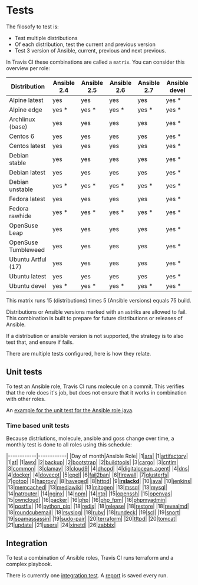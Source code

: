 # Tests

The filosofy to test is:
- Test multiple distributions
- Of each distribution, test the current and previous version
- Test 3 version of Ansible, current, previous and next previous.

In Travis CI these combinations are called a `matrix`. You can consider this overview per role:

| Distribution        | Ansible 2.4 | Ansible 2.5 | Ansible 2.6 | Ansible 2.7 | Ansible devel |
|---------------------|-------------|-------------|-------------|-------------|---------------|
| Alpine latest       | yes         | yes         | yes         | yes         | yes *         |
| Alpine edge         | yes *       | yes *       | yes *       | yes *       | yes *         |
| Archlinux (base)    | yes         | yes         | yes         | yes         | yes *         |
| Centos 6            | yes         | yes         | yes         | yes         | yes *         |
| Centos latest       | yes         | yes         | yes         | yes         | yes *         |
| Debian stable       | yes         | yes         | yes         | yes         | yes *         |
| Debian latest       | yes         | yes         | yes         | yes         | yes *         |
| Debian unstable     | yes *       | yes *       | yes *       | yes *       | yes *         |
| Fedora latest       | yes         | yes         | yes         | yes         | yes *         |
| Fedora rawhide      | yes *       | yes *       | yes *       | yes *       | yes *         |
| OpenSuse Leap       | yes         | yes         | yes         | yes         | yes *         |
| OpenSuse Tumbleweed | yes         | yes         | yes         | yes         | yes *         |
| Ubuntu Artful (17)  | yes         | yes         | yes         | yes         | yes *         |
| Ubuntu latest       | yes         | yes         | yes         | yes         | yes *         |
| Ubuntu devel        | yes *       | yes *       | yes *       | yes *       | yes *         |

This matrix runs 15 (distributions) times 5 (Ansible versions) equals 75 build.

Distributions or Ansible versions marked with an astriks are allowed to fail. This combination is built to prepare for future distributions or releases of Ansible.

If a distribution or ansible version is not supported, the strategy is to also test that, and ensure if fails.

There are multiple tests configured, here is how they relate.

## Unit tests

To test an Ansible role, Travis CI runs molecule on a commit. This verifies that the role does it's job, but does not ensure that it works in combination with other roles.

An [example for the unit test for the Ansible role java](https://travis-ci.org/robertdebock/ansible-role-java).

### Time based unit tests

Because distriutions, molecule, ansible and goss change over time, a monthly test is done to all roles using this schedule:

|------------|------------|
|Day of month|Ansible Role|
|1|[ara](https://travis-ci.org/robertdebock/ansible-role-ara/settings)|
|1|[artifactory](https://travis-ci.org/robertdebock/ansible-role-artifactory/settings)|
|1|[at](https://travis-ci.org/robertdebock/ansible-role-at/settings)|
|1|[awx](https://travis-ci.org/robertdebock/ansible-role-awx/settings)|
|2|[backup](https://travis-ci.org/robertdebock/ansible-role-backup/settings)|
|2|[bootstrap](https://travis-ci.org/robertdebock/ansible-role-bootstrap/settings)|
|2|[buildtools](https://travis-ci.org/robertdebock/ansible-role-buildtools/settings)|
|3|[cargo](https://travis-ci.org/robertdebock/ansible-role-cargo/settings)|
|3|[cntlm](https://travis-ci.org/robertdebock/ansible-role-cntlm/settings)|
|3|[common](https://travis-ci.org/robertdebock/ansible-role-common/settings)|
|3|[clamav](https://travis-ci.org/robertdebock/ansible-role-clamav/settings)|
|3|[cloud9](https://travis-ci.org/robertdebock/ansible-role-cloud9/settings)|
|4|[dhcpd](https://travis-ci.org/robertdebock/ansible-role-dhcpd/settings)|
|4|[digitalocean_agent](https://travis-ci.org/robertdebock/ansible-role-digitalocean-agent/settings)|
|4|[dns](https://travis-ci.org/robertdebock/ansible-role-dns/settings)|
|4|[docker](https://travis-ci.org/robertdebock/ansible-role-docker/settings)|
|4|[dovecot](https://travis-ci.org/robertdebock/ansible-role-dovecot/settings)|
|5|[epel](https://travis-ci.org/robertdebock/ansible-role-epel/settings)|
|6|[fail2ban](https://travis-ci.org/robertdebock/ansible-role-fail2ban/settings)|
|6|[firewall](https://travis-ci.org/robertdebock/ansible-role-firewall/settings)|
|7|[glusterfs](https://travis-ci.org/robertdebock/ansible-role-glusterfs/settings)|
|7|[gotop](https://travis-ci.org/robertdebock/ansible-role-gotop/settings)|
|8|[haproxy](https://travis-ci.org/robertdebock/ansible-role-haproxy/settings)|
|8|[haveged](https://travis-ci.org/robertdebock/ansible-role-haveged/settings)|
|8|[httpd](https://travis-ci.org/robertdebock/ansible-role-httpd/settings)|
|9|**[irslackd](https://travis-ci.org/robertdebock/ansible-role-irslackd/settings)**|
|10|[java](https://travis-ci.org/robertdebock/ansible-role-java/settings)|
|10|[jenkins](https://travis-ci.org/robertdebock/ansible-role-jenkins/settings)|
|13|[memcached](https://travis-ci.org/robertdebock/ansible-role-memcached/settings)|
|13|[mediawiki](https://travis-ci.org/robertdebock/ansible-role-mediawiki/settings)|
|13|[mitogen](https://travis-ci.org/robertdebock/ansible-role-mitogen/settings)|
|13|[mssql](https://travis-ci.org/robertdebock/ansible-role-mssql/settings)|
|13|[mysql](https://travis-ci.org/robertdebock/ansible-role-mysql/settings)|
|14|[natrouter](https://travis-ci.org/robertdebock/ansible-role-natrouter/settings)|
|14|[nginx](https://travis-ci.org/robertdebock/ansible-role-nginx/settings)|
|14|[npm](https://travis-ci.org/robertdebock/ansible-role-npm/settings)|
|14|[ntp](https://travis-ci.org/robertdebock/ansible-role-ntp/settings)|
|15|[openssh](https://travis-ci.org/robertdebock/ansible-role-openssh/settings)|
|15|[openvas](https://travis-ci.org/robertdebock/ansible-role-openvas/settings)|
|15|[owncloud](https://travis-ci.org/robertdebock/ansible-role-owncloud/settings)|
|16|[packer](https://travis-ci.org/robertdebock/ansible-role-packer/settings)|
|16|[php](https://travis-ci.org/robertdebock/ansible-role-php/settings)|
|16|[php_fpm](https://travis-ci.org/robertdebock/ansible-role-php_fpm/settings)|
|16|[phpmyadmin](https://travis-ci.org/robertdebock/ansible-role-phpmyadmin/settings)|
|16|[postfix](https://travis-ci.org/robertdebock/ansible-role-postfix/settings)|
|16|[python_pip](https://travis-ci.org/robertdebock/ansible-role-python-pip/settings)|
|18|[redis](https://travis-ci.org/robertdebock/ansible-role-redis/settings)|
|18|[release](https://travis-ci.org/robertdebock/ansible-role-release/settings)|
|18|[restore](https://travis-ci.org/robertdebock/ansible-role-restore/settings)|
|18|[revealmd](https://travis-ci.org/robertdebock/ansible-role-revealmd/settings)|
|18|[roundcubemail](https://travis-ci.org/robertdebock/ansible-role-roundcubemail/settings)|
|18|[rsyslog](https://travis-ci.org/robertdebock/ansible-role-rsyslog/settings)|
|18|[ruby](https://travis-ci.org/robertdebock/ansible-role-ruby/settings)|
|18|[rundeck](https://travis-ci.org/robertdebock/ansible-role-rundeck/settings)|
|19|[scl](https://travis-ci.org/robertdebock/ansible-role-scl/settings)|
|19|[snort](https://travis-ci.org/robertdebock/ansible-role-snort/settings)|
|19|[spamassassin](https://travis-ci.org/robertdebock/ansible-role-spamassassin/settings)|
|19|[sudo-pair](https://travis-ci.org/robertdebock/ansible-role-sudo-pair/settings)|
|20|[terraform](https://travis-ci.org/robertdebock/ansible-role-terraform/settings)|
|20|[tftpd](https://travis-ci.org/robertdebock/ansible-role-tftpd/settings)|
|20|[tomcat](https://travis-ci.org/robertdebock/ansible-role-tomcat/settings)|
|21|[update](https://travis-ci.org/robertdebock/ansible-role-update/settings)|
|21|[users](https://travis-ci.org/robertdebock/ansible-role-users/settings)|
|24|[xinetd](https://travis-ci.org/robertdebock/ansible-role-xinetd/settings)|
|26|[zabbix](https://travis-ci.org/robertdebock/ansible-role-zabbix/settings)|

## Integration

To test a combination of Ansible roles, Travis CI runs terraform and a complex playbook.

There is currently one [integration test](https://travis-ci.org/robertdebock/ansible-integration). A [report](https://robertdebock.nl/ansible-integration/) is saved every run.
